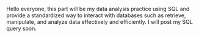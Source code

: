 Hello everyone, this part will be my data analysis practice using SQL and provide a standardized way to interact with databases such as retrieve, manipulate, and analyze data effectively and efficiently. I will post my SQL query soon.

